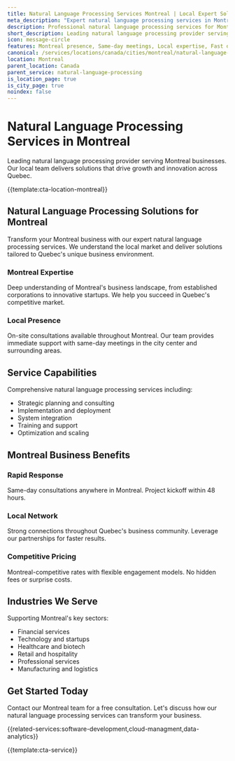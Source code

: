 ```yaml
---
title: Natural Language Processing Services Montreal | Local Expert Solutions
meta_description: "Expert natural language processing services in Montreal. Local team, same-day consultations, proven results. Transform your business today."
description: Professional natural language processing services for Montreal businesses
short_description: Leading natural language processing provider serving Montreal and Quebec.
icon: message-circle
features: Montreal presence, Same-day meetings, Local expertise, Fast deployment, Competitive rates, Proven track record
canonical: /services/locations/canada/cities/montreal/natural-language-processing-montreal.html
location: Montreal
parent_location: Canada
parent_service: natural-language-processing
is_location_page: true
is_city_page: true
noindex: false
---
```


# Natural Language Processing Services in Montreal

Leading natural language processing provider serving Montreal businesses. Our local team delivers solutions that drive growth and innovation across Quebec.

{{template:cta-location-montreal}}

## Natural Language Processing Solutions for Montreal

Transform your Montreal business with our expert natural language processing services. We understand the local market and deliver solutions tailored to Quebec's unique business environment.

### Montreal Expertise

Deep understanding of Montreal's business landscape, from established corporations to innovative startups. We help you succeed in Quebec's competitive market.

### Local Presence

On-site consultations available throughout Montreal. Our team provides immediate support with same-day meetings in the city center and surrounding areas.

## Service Capabilities

Comprehensive natural language processing services including:
- Strategic planning and consulting
- Implementation and deployment
- System integration
- Training and support
- Optimization and scaling

## Montreal Business Benefits

### Rapid Response
Same-day consultations anywhere in Montreal. Project kickoff within 48 hours.

### Local Network
Strong connections throughout Quebec's business community. Leverage our partnerships for faster results.

### Competitive Pricing
Montreal-competitive rates with flexible engagement models. No hidden fees or surprise costs.

## Industries We Serve

Supporting Montreal's key sectors:
- Financial services
- Technology and startups
- Healthcare and biotech
- Retail and hospitality
- Professional services
- Manufacturing and logistics

## Get Started Today

Contact our Montreal team for a free consultation. Let's discuss how our natural language processing services can transform your business.

{{related-services:software-development,cloud-managment,data-analytics}}

{{template:cta-service}}
